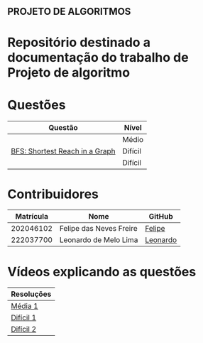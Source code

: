 ## PROJETO DE ALGORITMOS

# Repositório destinado a documentação do trabalho de Projeto de algoritmo

# Questões

<center>

</head>
<body>

<table>
    <thead>
        <tr>
            <th>Questão</th>
            <th>Nível</th>
        </tr>
    </thead>
    <tbody>
        <tr>
            <td><a href="" target="_blank"></td>
            <td>Médio</td>
        </tr>
        <tr>
            <td><a href="https://www.hackerrank.com/challenges/ctci-bfs-shortest-reach/problem" target="_blank">BFS: Shortest Reach in a Graph</td>
            <td>Difícil</td>
        </tr>
        <tr>
            <td><a href="" target="_blank"></td>
            <td>Difícil</td>
        </tr>
    </tbody>
</table>

</body>
</html>

</center>

# Contribuidores

<center>

</head>
<body>

<table>
    <thead>
        <tr>
            <th>Matrícula</th>
            <th>Nome</th>
            <th>GitHub</th>
        </tr>
    </thead>
    <tbody>
        <tr>
            <td>202046102</td>
            <td>Felipe das Neves Freire</td>
            <td><a href="https://github.com/FelipeFreire-gf" target="_blank">Felipe</a></td>
        </tr>
        <tr>
            <td>222037700</td>
            <td>Leonardo de Melo Lima</td>
            <td><a href="https://github.com/leozinlima" target="_blank">Leonardo</a></td>
        </tr>
    </tbody>
</table>

</body>
</html>

</center>

# Vídeos explicando as questões


</head>
<body>

<table>
    <thead>
        <tr>
            <th>Resoluções</th>
        </tr>
    </thead>
    <tbody>
        <tr>
            <td><a href="" target="_blank">Média 1</a></td>
        </tr>
        <tr>
            <td><a href="" target="_blank">Difícil 1</a></td>
        </tr>
        <tr>
            <td><a href="" target="_blank">Difícil 2</a></td>
        </tr>
    </tbody>
</table>

</body>
</html>